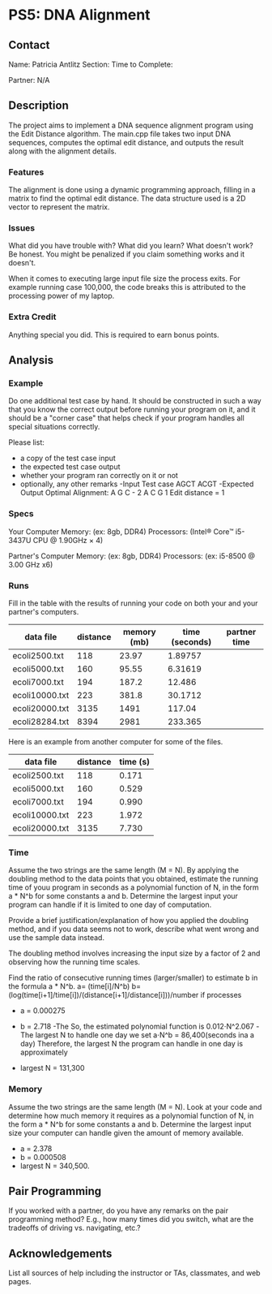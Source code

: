 # PS5: DNA Alignment

## Contact
Name: Patricia Antlitz
Section:
Time to Complete:

Partner: N/A

## Description
The project aims to implement a DNA sequence alignment program using the Edit Distance algorithm. The main.cpp file takes two input DNA sequences, computes the optimal edit distance, and outputs the result along with the alignment details.

### Features
The alignment is done using a dynamic programming approach, filling in a matrix to find the optimal edit distance. The data structure used is a 2D vector to represent the matrix.

### Issues
What did you have trouble with?  What did you learn?  What doesn't work?  Be honest.  You might be penalized if you claim something works and it doesn't.

When it comes to executing large input file size the process exits. For example running case 100,000, the code breaks this is attributed to the processing power of my laptop.

### Extra Credit
Anything special you did.  This is required to earn bonus points.


## Analysis

### Example
Do one additional test case by hand. It should be constructed in such a way that you know the correct  output before running your program on it, and it should be a "corner case" that helps check if your program handles all special situations correctly. 



Please list:
 - a copy of the test case input
 - the expected test case output
 - whether your program ran correctly on it or not
 - optionally, any other remarks
-Input Test case
    AGCT
    ACGT
-Expected Output
    Optimal Alignment:
    A G C - 2
    A C G 1
    Edit distance = 1



### Specs
Your Computer
Memory: (ex: 8gb, DDR4)
Processors: (Intel® Core™ i5-3437U CPU @ 1.90GHz × 4)

Partner's Computer
Memory: (ex: 8gb, DDR4)
Processors: (ex: i5-8500 @ 3.00 GHz x6)

### Runs
Fill in the table with the results of running your code on both your and your partner's computers.

| data file     | distance | memory (mb) | time (seconds) | partner time |
|---------------|----------|-------------|----------------|--------------|
|ecoli2500.txt  |  118     |   23.97     |   1.89757      |              |
|ecoli5000.txt  |  160     |   95.55     |   6.31619      |              |
|ecoli7000.txt  |  194     |   187.2     |   12.486       |              |
|ecoli10000.txt |  223     |   381.8     |   30.1712      |              |
|ecoli20000.txt |  3135    |   1491      |   117.04       |              |
|ecoli28284.txt |  8394    |   2981      |   233.365      |              |

Here is an example from another computer for some of the files.

| data file    | distance | time (s) |
|--------------|----------|----------|
|ecoli2500.txt |      118 |    0.171 |
|ecoli5000.txt |      160 |    0.529 |
|ecoli7000.txt |      194 |    0.990 |
|ecoli10000.txt|      223 |    1.972 |
|ecoli20000.txt|     3135 |    7.730 |

### Time
Assume the two strings are the same length (M = N).  By applying the doubling method to the data points that you obtained, estimate the running time of youu program in seconds as a polynomial function of N, in the form a * N^b for some constants a and b.  Determine the largest input your program can handle if it is limited to one day of computation.

Provide a brief justification/explanation of how you applied the doubling method, and if you data seems not to work, describe what went wrong and use the sample data instead.

The doubling method involves increasing the input size by a factor of 2 and observing how the running time scales.

Find the ratio of  consecutive running times (larger/smaller) to estimate b in the formula a * N^b.
    a= (time[i]/N^b)
    b=(log(time[i+1]/time[i])/(distance[i+1]/distance[i]))/number if processes
 - a = 0.000275
 - b = 2.718
 -The So, the estimated polynomial function is 0.012⋅N^2.067
 -The largest N to handle one day we set a⋅N^b = 86,400(seconds ina a day) 
 Therefore, the largest  N the program can handle in one day is approximately 

 - largest N =  131,300

### Memory
Assume the two strings are the same length (M = N).  Look at your code and determine how much memory it requires as a polynomial function of N, in the form a * N^b for some constants a and b.  Determine the largest input size your computer can handle given the amount of memory available.
 - a = 2.378
 - b = 0.000508
 - largest N = 340,500.


## Pair Programming
If you worked with a partner, do you have any remarks on the pair programming method? E.g., how many times did you switch, what are the tradeoffs of driving vs. navigating, etc.?



## Acknowledgements
List all sources of help including the instructor or TAs, classmates, and web pages.

